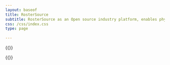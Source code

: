 ```yaml
---
layout: baseof
title: RosterSource
subtitle: RosterSource as an Open source industry platform, enables physician roster data exchange across systems and organizations, architected to provide universal secure integration capability in real-time.  
css: /css/index.css
type: page
 
---
```

 

{{<top-contents>}}

{{<bottom-contents>}}

